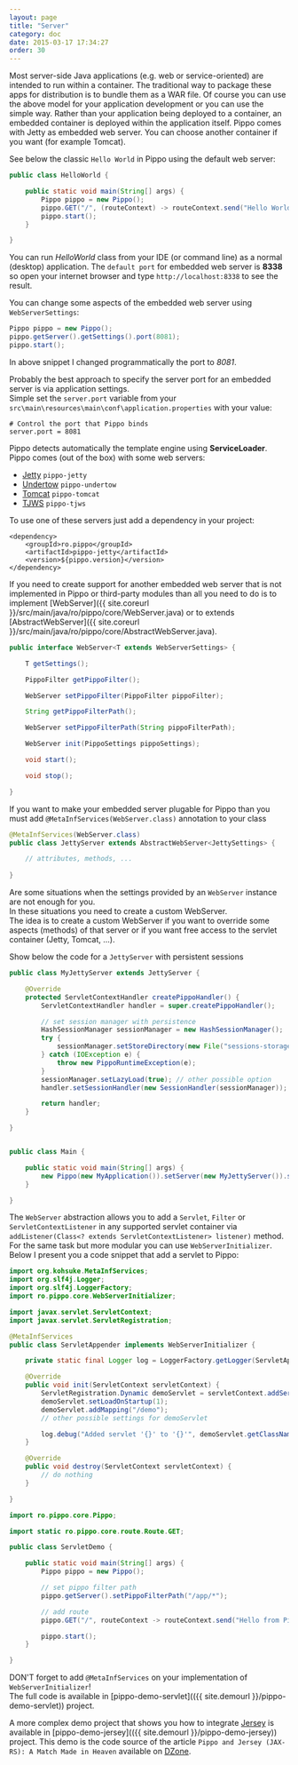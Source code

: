 ```yaml
---
layout: page
title: "Server"
category: doc
date: 2015-03-17 17:34:27
order: 30
---
```


Most server-side Java applications (e.g. web or service-oriented) are intended to run within a container. 
The traditional way to package these apps for distribution is to bundle them as a WAR file. 
Of course you can use the above model for your application development or you can use the simple way. 
Rather than your application being deployed to a container, an embedded container is deployed within the application itself.
Pippo comes with Jetty as embedded web server. You can choose another container if you want (for example Tomcat).
 
See below the classic `Hello World` in Pippo using the default web server:

```java
public class HelloWorld {

    public static void main(String[] args) {
        Pippo pippo = new Pippo();
        pippo.GET("/", (routeContext) -> routeContext.send("Hello World!"));
        pippo.start();
    }

}
```

You can run _HelloWorld_ class from your IDE (or command line) as a normal (desktop) application. 
The `default port` for embedded web server is __8338__ so open your internet browser and type `http://localhost:8338` to 
see the result.

You can change some aspects of the embedded web server using `WebServerSettings`:

```java
Pippo pippo = new Pippo();
pippo.getServer().getSettings().port(8081);
pippo.start();
```

In above snippet I changed programmatically the port to _8081_.

Probably the best approach to specify the server port for an embedded server is via application settings.  
Simple set the `server.port` variable from your `src\main\resources\main\conf\application.properties` with your value:

```
# Control the port that Pippo binds
server.port = 8081
```

Pippo detects automatically the template engine using __ServiceLoader__.  
Pippo comes (out of the box) with some web servers:

- [Jetty](http://eclipse.org/jetty) `pippo-jetty`
- [Undertow](http://undertow.io) `pippo-undertow`
- [Tomcat](http://tomcat.apache.org) `pippo-tomcat`
- [TJWS](http://tjws.sourceforge.net) `pippo-tjws`

To use one of these servers just add a dependency in your project:

```
<dependency>
	<groupId>ro.pippo</groupId>
	<artifactId>pippo-jetty</artifactId>
	<version>${pippo.version}</version>
</dependency>
```

If you need to create support for another embedded web server that is not implemented in Pippo or third-party modules 
than all you need to do is to implement [WebServer]({{ site.coreurl }}/src/main/java/ro/pippo/core/WebServer.java) or to extends [AbstractWebServer]({{ site.coreurl }}/src/main/java/ro/pippo/core/AbstractWebServer.java).

```java
public interface WebServer<T extends WebServerSettings> {

    T getSettings();

    PippoFilter getPippoFilter();

    WebServer setPippoFilter(PippoFilter pippoFilter);

    String getPippoFilterPath();

    WebServer setPippoFilterPath(String pippoFilterPath);

    WebServer init(PippoSettings pippoSettings);

    void start();

    void stop();

}
```

If you want to make your embedded server plugable for Pippo than you must add `@MetaInfServices(WebServer.class)` annotation to 
your class

```java
@MetaInfServices(WebServer.class)
public class JettyServer extends AbstractWebServer<JettySettings> {

    // attributes, methods, ...
    
}
```

Are some situations when the settings provided by an `WebServer` instance are not enough for you.  
In these situations you need to create a custom WebServer.  
The idea is to create a custom WebServer if you want to override some aspects (methods) of that server or
if you want free access to the servlet container (Jetty, Tomcat, ...). 

Show below the code for a `JettyServer` with persistent sessions  

```java
public class MyJettyServer extends JettyServer {

    @Override
    protected ServletContextHandler createPippoHandler() {
        ServletContextHandler handler = super.createPippoHandler();

        // set session manager with persistence
        HashSessionManager sessionManager = new HashSessionManager();
        try {
            sessionManager.setStoreDirectory(new File("sessions-storage"));
        } catch (IOException e) {
            throw new PippoRuntimeException(e);
        }
        sessionManager.setLazyLoad(true); // other possible option
        handler.setSessionHandler(new SessionHandler(sessionManager));

        return handler;
    }

}


public class Main {

    public static void main(String[] args) {
        new Pippo(new MyApplication()).setServer(new MyJettyServer()).start();
    }

}
```

The `WebServer` abstraction allows you to add a `Servlet`, `Filter` or `ServletContextListener` in any supported servlet container
via `addListener(Class<? extends ServletContextListener> listener)` method.  
For the same task but more modular you can use `WebServerInitializer`.  
Below I present you a code snippet that add a servlet to Pippo:

``` java
import org.kohsuke.MetaInfServices;
import org.slf4j.Logger;
import org.slf4j.LoggerFactory;
import ro.pippo.core.WebServerInitializer;

import javax.servlet.ServletContext;
import javax.servlet.ServletRegistration;

@MetaInfServices
public class ServletAppender implements WebServerInitializer {

    private static final Logger log = LoggerFactory.getLogger(ServletAppender.class);

    @Override
    public void init(ServletContext servletContext) {
        ServletRegistration.Dynamic demoServlet = servletContext.addServlet("demo", DemoServlet.class);
        demoServlet.setLoadOnStartup(1);
        demoServlet.addMapping("/demo");
        // other possible settings for demoServlet

        log.debug("Added servlet '{}' to '{}'", demoServlet.getClassName(), demoServlet.getMappings().iterator().next());
    }

    @Override
    public void destroy(ServletContext servletContext) {
        // do nothing
    }

}
```

``` java
import ro.pippo.core.Pippo;

import static ro.pippo.core.route.Route.GET;

public class ServletDemo {

    public static void main(String[] args) {
        Pippo pippo = new Pippo();

        // set pippo filter path
        pippo.getServer().setPippoFilterPath("/app/*");

        // add route
        pippo.GET("/", routeContext -> routeContext.send("Hello from Pippo route!"));

        pippo.start();
    }

}
```
DON'T forget to add `@MetaInfServices` on your implementation of `WebServerInitializer`!  
The full code is available in [pippo-demo-servlet](({{ site.demourl }}/pippo-demo-servlet)) project.

A more complex demo project that shows you how to integrate [Jersey](https://jersey.java.net) is available in [pippo-demo-jersey](({{ site.demourl }}/pippo-demo-jersey)) project.
This demo is the code source of the article `Pippo and Jersey (JAX-RS): A Match Made in Heaven` available on [DZone](https://dzone.com/articles/pippo-and-jersey-jax-rs).